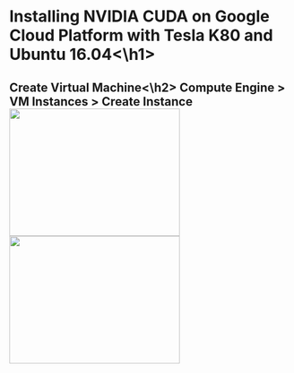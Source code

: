 <h1>Installing NVIDIA CUDA on Google Cloud Platform with Tesla K80 and Ubuntu 16.04<\h1>
<h2>Create Virtual Machine<\h2>
Compute Engine > VM Instances > Create Instance
<img src="https://github.com/RicardDurall/Machine-Learning/tree/master/GoogleCloudPlatform/Images/Selection_001.png" style="width:304px;height:228px;">
<img src="https://github.com/RicardDurall/Machine-Learning/tree/master/GoogleCloudPlatform/Images/Selection_002.png" style="width:304px;height:228px;">
